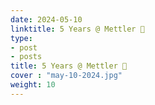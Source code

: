 ```yaml
---
date: 2024-05-10
linktitle: 5 Years @ Mettler 🎉
type:
- post
- posts
title: 5 Years @ Mettler 🎉
cover : "may-10-2024.jpg"
weight: 10
---
```



